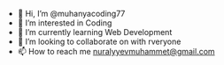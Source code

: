 - 👋 Hi, I’m @muhanyacoding77
- 👀 I’m interested in Coding
- 🌱 I’m currently learning Web Development
- 💞️ I’m looking to collaborate on with rveryone
- 📫 How to reach me nuralyyevmuhammet@gmail.com

<!---
muhanyacoding77/muhanyacoding77 is a ✨ special ✨ repository because its `README.md` (this file) appears on your GitHub profile.
You can click the Preview link to take a look at your changes.
--->
